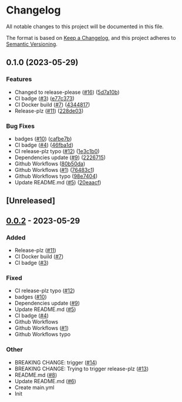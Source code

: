 # Changelog
All notable changes to this project will be documented in this file.

The format is based on [Keep a Changelog](https://keepachangelog.com/en/1.0.0/),
and this project adheres to [Semantic Versioning](https://semver.org/spec/v2.0.0.html).

## 0.1.0 (2023-05-29)


### Features

* Changed to release-please ([#16](https://github.com/bourdeau/zeus/issues/16)) ([5d7a10b](https://github.com/bourdeau/zeus/commit/5d7a10bc6103061f665c1bf48bd16f3c154761b5))
* CI badge ([#3](https://github.com/bourdeau/zeus/issues/3)) ([e77c373](https://github.com/bourdeau/zeus/commit/e77c37319e3ed4000fa555a43f530f8592c0a81b))
* CI Docker build ([#7](https://github.com/bourdeau/zeus/issues/7)) ([4344817](https://github.com/bourdeau/zeus/commit/4344817a8a8a7e552180d23fe4bb7d87ee517d5c))
* Release-plz ([#11](https://github.com/bourdeau/zeus/issues/11)) ([228de03](https://github.com/bourdeau/zeus/commit/228de036953f1a281824b9c438ea0f6a7cd700d3))


### Bug Fixes

* badges ([#10](https://github.com/bourdeau/zeus/issues/10)) ([cafbe7b](https://github.com/bourdeau/zeus/commit/cafbe7be57d214237bb56d3bec2180ce2d0ee6f1))
* CI badge ([#4](https://github.com/bourdeau/zeus/issues/4)) ([46fba1d](https://github.com/bourdeau/zeus/commit/46fba1d29e3d36c6d4261867bb97be2fd5716b0b))
* CI release-plz typo ([#12](https://github.com/bourdeau/zeus/issues/12)) ([1e3c1b0](https://github.com/bourdeau/zeus/commit/1e3c1b0bd54be85dbc17a189051de7154e9ef594))
* Dependencies update ([#9](https://github.com/bourdeau/zeus/issues/9)) ([2226715](https://github.com/bourdeau/zeus/commit/222671563f4203f585ac654c0d7b262016f8310b))
* Github Workflows ([80b50da](https://github.com/bourdeau/zeus/commit/80b50da4b4c771882409cdd83678185591a26e20))
* Github Workflows ([#1](https://github.com/bourdeau/zeus/issues/1)) ([76483c1](https://github.com/bourdeau/zeus/commit/76483c1af9e40fc5f17245cbef91ed10d48e4c70))
* Github Workflows typo ([98e7404](https://github.com/bourdeau/zeus/commit/98e740429116cc8f92d7039e4b6c72ba4a1159fa))
* Update README.md ([#5](https://github.com/bourdeau/zeus/issues/5)) ([20eaacf](https://github.com/bourdeau/zeus/commit/20eaacf96eb955331037ca3a3a6769abb38679b1))

## [Unreleased]

## [0.0.2](https://github.com/bourdeau/zeus/compare/v0.0.1...v0.0.2) - 2023-05-29

### Added
- Release-plz ([#11](https://github.com/bourdeau/zeus/pull/11))
- CI Docker build ([#7](https://github.com/bourdeau/zeus/pull/7))
- CI badge ([#3](https://github.com/bourdeau/zeus/pull/3))

### Fixed
- CI release-plz typo ([#12](https://github.com/bourdeau/zeus/pull/12))
- badges ([#10](https://github.com/bourdeau/zeus/pull/10))
- Dependencies update ([#9](https://github.com/bourdeau/zeus/pull/9))
- Update README.md ([#5](https://github.com/bourdeau/zeus/pull/5))
- CI badge ([#4](https://github.com/bourdeau/zeus/pull/4))
- Github Workflows
- Github Workflows ([#1](https://github.com/bourdeau/zeus/pull/1))
- Github Workflows typo

### Other
- BREAKING CHANGE: trigger ([#14](https://github.com/bourdeau/zeus/pull/14))
- BREAKING CHANGE: Trying to trigger release-plz ([#13](https://github.com/bourdeau/zeus/pull/13))
- README.md ([#8](https://github.com/bourdeau/zeus/pull/8))
- Update README.md ([#6](https://github.com/bourdeau/zeus/pull/6))
- Create main.yml
- Init
